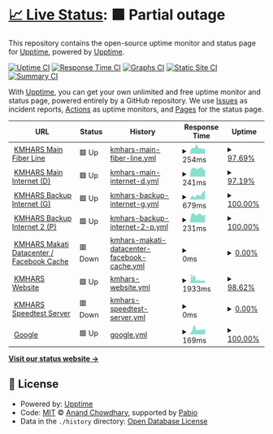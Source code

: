 # [📈 Live Status](https://upptime.github.io/upptime): <!--live status--> **🟧 Partial outage**

This repository contains the open-source uptime monitor and status page for [Upptime](https://upptime.js.org), powered by [Upptime](https://github.com/upptime/upptime).

[![Uptime CI](https://github.com/amin-IT/kmhars/workflows/Uptime%20CI/badge.svg)](https://github.com/amin-IT/kmhars/actions?query=workflow%3A%22Uptime+CI%22)
[![Response Time CI](https://github.com/amin-IT/kmhars/workflows/Response%20Time%20CI/badge.svg)](https://github.com/amin-IT/kmhars/actions?query=workflow%3A%22Response+Time+CI%22)
[![Graphs CI](https://github.com/amin-IT/kmhars/workflows/Graphs%20CI/badge.svg)](https://github.com/amin-IT/kmhars/actions?query=workflow%3A%22Graphs+CI%22)
[![Static Site CI](https://github.com/amin-IT/kmhars/workflows/Static%20Site%20CI/badge.svg)](https://github.com/amin-IT/kmhars/actions?query=workflow%3A%22Static+Site+CI%22)
[![Summary CI](https://github.com/amin-IT/kmhars/workflows/Summary%20CI/badge.svg)](https://github.com/amin-IT/kmhars/actions?query=workflow%3A%22Summary+CI%22)

With [Upptime](https://upptime.js.org), you can get your own unlimited and free uptime monitor and status page, powered entirely by a GitHub repository. We use [Issues](https://github.com/upptime/upptime/issues) as incident reports, [Actions](https://github.com/amin-IT/kmhars/actions) as uptime monitors, and [Pages](https://upptime.github.io/upptime) for the status page.

<!--start: status pages-->
<!-- This summary is generated by Upptime (https://github.com/upptime/upptime) -->
<!-- Do not edit this manually, your changes will be overwritten -->
<!-- prettier-ignore -->
| URL | Status | History | Response Time | Uptime |
| --- | ------ | ------- | ------------- | ------ |
| <img alt="" src="https://icons.duckduckgo.com/ip3/null.ico" height="13"> [KMHARS Main Fiber Line](het09022amj.sn.mynetname.net) | 🟩 Up | [kmhars-main-fiber-line.yml](https://github.com/amin-IT/kmhars/commits/HEAD/history/kmhars-main-fiber-line.yml) | <details><summary><img alt="Response time graph" src="./graphs/kmhars-main-fiber-line/response-time-week.png" height="20"> 254ms</summary><br><a href="https://amin-IT.github.io/kmhars/history/kmhars-main-fiber-line"><img alt="Response time 350" src="https://img.shields.io/endpoint?url=https%3A%2F%2Fraw.githubusercontent.com%2Famin-IT%2Fkmhars%2FHEAD%2Fapi%2Fkmhars-main-fiber-line%2Fresponse-time.json"></a><br><a href="https://amin-IT.github.io/kmhars/history/kmhars-main-fiber-line"><img alt="24-hour response time 237" src="https://img.shields.io/endpoint?url=https%3A%2F%2Fraw.githubusercontent.com%2Famin-IT%2Fkmhars%2FHEAD%2Fapi%2Fkmhars-main-fiber-line%2Fresponse-time-day.json"></a><br><a href="https://amin-IT.github.io/kmhars/history/kmhars-main-fiber-line"><img alt="7-day response time 254" src="https://img.shields.io/endpoint?url=https%3A%2F%2Fraw.githubusercontent.com%2Famin-IT%2Fkmhars%2FHEAD%2Fapi%2Fkmhars-main-fiber-line%2Fresponse-time-week.json"></a><br><a href="https://amin-IT.github.io/kmhars/history/kmhars-main-fiber-line"><img alt="30-day response time 263" src="https://img.shields.io/endpoint?url=https%3A%2F%2Fraw.githubusercontent.com%2Famin-IT%2Fkmhars%2FHEAD%2Fapi%2Fkmhars-main-fiber-line%2Fresponse-time-month.json"></a><br><a href="https://amin-IT.github.io/kmhars/history/kmhars-main-fiber-line"><img alt="1-year response time 350" src="https://img.shields.io/endpoint?url=https%3A%2F%2Fraw.githubusercontent.com%2Famin-IT%2Fkmhars%2FHEAD%2Fapi%2Fkmhars-main-fiber-line%2Fresponse-time-year.json"></a></details> | <details><summary><a href="https://amin-IT.github.io/kmhars/history/kmhars-main-fiber-line">97.69%</a></summary><a href="https://amin-IT.github.io/kmhars/history/kmhars-main-fiber-line"><img alt="All-time uptime 98.02%" src="https://img.shields.io/endpoint?url=https%3A%2F%2Fraw.githubusercontent.com%2Famin-IT%2Fkmhars%2FHEAD%2Fapi%2Fkmhars-main-fiber-line%2Fuptime.json"></a><br><a href="https://amin-IT.github.io/kmhars/history/kmhars-main-fiber-line"><img alt="24-hour uptime 99.57%" src="https://img.shields.io/endpoint?url=https%3A%2F%2Fraw.githubusercontent.com%2Famin-IT%2Fkmhars%2FHEAD%2Fapi%2Fkmhars-main-fiber-line%2Fuptime-day.json"></a><br><a href="https://amin-IT.github.io/kmhars/history/kmhars-main-fiber-line"><img alt="7-day uptime 97.69%" src="https://img.shields.io/endpoint?url=https%3A%2F%2Fraw.githubusercontent.com%2Famin-IT%2Fkmhars%2FHEAD%2Fapi%2Fkmhars-main-fiber-line%2Fuptime-week.json"></a><br><a href="https://amin-IT.github.io/kmhars/history/kmhars-main-fiber-line"><img alt="30-day uptime 97.36%" src="https://img.shields.io/endpoint?url=https%3A%2F%2Fraw.githubusercontent.com%2Famin-IT%2Fkmhars%2FHEAD%2Fapi%2Fkmhars-main-fiber-line%2Fuptime-month.json"></a><br><a href="https://amin-IT.github.io/kmhars/history/kmhars-main-fiber-line"><img alt="1-year uptime 98.02%" src="https://img.shields.io/endpoint?url=https%3A%2F%2Fraw.githubusercontent.com%2Famin-IT%2Fkmhars%2FHEAD%2Fapi%2Fkmhars-main-fiber-line%2Fuptime-year.json"></a></details>
| <img alt="" src="https://icons.duckduckgo.com/ip3/null.ico" height="13"> [KMHARS Main Internet (D)](hf60936b8q0.sn.mynetname.net) | 🟩 Up | [kmhars-main-internet-d.yml](https://github.com/amin-IT/kmhars/commits/HEAD/history/kmhars-main-internet-d.yml) | <details><summary><img alt="Response time graph" src="./graphs/kmhars-main-internet-d/response-time-week.png" height="20"> 241ms</summary><br><a href="https://amin-IT.github.io/kmhars/history/kmhars-main-internet-d"><img alt="Response time 330" src="https://img.shields.io/endpoint?url=https%3A%2F%2Fraw.githubusercontent.com%2Famin-IT%2Fkmhars%2FHEAD%2Fapi%2Fkmhars-main-internet-d%2Fresponse-time.json"></a><br><a href="https://amin-IT.github.io/kmhars/history/kmhars-main-internet-d"><img alt="24-hour response time 253" src="https://img.shields.io/endpoint?url=https%3A%2F%2Fraw.githubusercontent.com%2Famin-IT%2Fkmhars%2FHEAD%2Fapi%2Fkmhars-main-internet-d%2Fresponse-time-day.json"></a><br><a href="https://amin-IT.github.io/kmhars/history/kmhars-main-internet-d"><img alt="7-day response time 241" src="https://img.shields.io/endpoint?url=https%3A%2F%2Fraw.githubusercontent.com%2Famin-IT%2Fkmhars%2FHEAD%2Fapi%2Fkmhars-main-internet-d%2Fresponse-time-week.json"></a><br><a href="https://amin-IT.github.io/kmhars/history/kmhars-main-internet-d"><img alt="30-day response time 242" src="https://img.shields.io/endpoint?url=https%3A%2F%2Fraw.githubusercontent.com%2Famin-IT%2Fkmhars%2FHEAD%2Fapi%2Fkmhars-main-internet-d%2Fresponse-time-month.json"></a><br><a href="https://amin-IT.github.io/kmhars/history/kmhars-main-internet-d"><img alt="1-year response time 330" src="https://img.shields.io/endpoint?url=https%3A%2F%2Fraw.githubusercontent.com%2Famin-IT%2Fkmhars%2FHEAD%2Fapi%2Fkmhars-main-internet-d%2Fresponse-time-year.json"></a></details> | <details><summary><a href="https://amin-IT.github.io/kmhars/history/kmhars-main-internet-d">97.19%</a></summary><a href="https://amin-IT.github.io/kmhars/history/kmhars-main-internet-d"><img alt="All-time uptime 97.65%" src="https://img.shields.io/endpoint?url=https%3A%2F%2Fraw.githubusercontent.com%2Famin-IT%2Fkmhars%2FHEAD%2Fapi%2Fkmhars-main-internet-d%2Fuptime.json"></a><br><a href="https://amin-IT.github.io/kmhars/history/kmhars-main-internet-d"><img alt="24-hour uptime 99.65%" src="https://img.shields.io/endpoint?url=https%3A%2F%2Fraw.githubusercontent.com%2Famin-IT%2Fkmhars%2FHEAD%2Fapi%2Fkmhars-main-internet-d%2Fuptime-day.json"></a><br><a href="https://amin-IT.github.io/kmhars/history/kmhars-main-internet-d"><img alt="7-day uptime 97.19%" src="https://img.shields.io/endpoint?url=https%3A%2F%2Fraw.githubusercontent.com%2Famin-IT%2Fkmhars%2FHEAD%2Fapi%2Fkmhars-main-internet-d%2Fuptime-week.json"></a><br><a href="https://amin-IT.github.io/kmhars/history/kmhars-main-internet-d"><img alt="30-day uptime 97.12%" src="https://img.shields.io/endpoint?url=https%3A%2F%2Fraw.githubusercontent.com%2Famin-IT%2Fkmhars%2FHEAD%2Fapi%2Fkmhars-main-internet-d%2Fuptime-month.json"></a><br><a href="https://amin-IT.github.io/kmhars/history/kmhars-main-internet-d"><img alt="1-year uptime 97.65%" src="https://img.shields.io/endpoint?url=https%3A%2F%2Fraw.githubusercontent.com%2Famin-IT%2Fkmhars%2FHEAD%2Fapi%2Fkmhars-main-internet-d%2Fuptime-year.json"></a></details>
| <img alt="" src="https://icons.duckduckgo.com/ip3/null.ico" height="13"> [KMHARS Backup Internet (G)](hdh08hzryd0.sn.mynetname.net) | 🟩 Up | [kmhars-backup-internet-g.yml](https://github.com/amin-IT/kmhars/commits/HEAD/history/kmhars-backup-internet-g.yml) | <details><summary><img alt="Response time graph" src="./graphs/kmhars-backup-internet-g/response-time-week.png" height="20"> 679ms</summary><br><a href="https://amin-IT.github.io/kmhars/history/kmhars-backup-internet-g"><img alt="Response time 828" src="https://img.shields.io/endpoint?url=https%3A%2F%2Fraw.githubusercontent.com%2Famin-IT%2Fkmhars%2FHEAD%2Fapi%2Fkmhars-backup-internet-g%2Fresponse-time.json"></a><br><a href="https://amin-IT.github.io/kmhars/history/kmhars-backup-internet-g"><img alt="24-hour response time 1269" src="https://img.shields.io/endpoint?url=https%3A%2F%2Fraw.githubusercontent.com%2Famin-IT%2Fkmhars%2FHEAD%2Fapi%2Fkmhars-backup-internet-g%2Fresponse-time-day.json"></a><br><a href="https://amin-IT.github.io/kmhars/history/kmhars-backup-internet-g"><img alt="7-day response time 679" src="https://img.shields.io/endpoint?url=https%3A%2F%2Fraw.githubusercontent.com%2Famin-IT%2Fkmhars%2FHEAD%2Fapi%2Fkmhars-backup-internet-g%2Fresponse-time-week.json"></a><br><a href="https://amin-IT.github.io/kmhars/history/kmhars-backup-internet-g"><img alt="30-day response time 666" src="https://img.shields.io/endpoint?url=https%3A%2F%2Fraw.githubusercontent.com%2Famin-IT%2Fkmhars%2FHEAD%2Fapi%2Fkmhars-backup-internet-g%2Fresponse-time-month.json"></a><br><a href="https://amin-IT.github.io/kmhars/history/kmhars-backup-internet-g"><img alt="1-year response time 828" src="https://img.shields.io/endpoint?url=https%3A%2F%2Fraw.githubusercontent.com%2Famin-IT%2Fkmhars%2FHEAD%2Fapi%2Fkmhars-backup-internet-g%2Fresponse-time-year.json"></a></details> | <details><summary><a href="https://amin-IT.github.io/kmhars/history/kmhars-backup-internet-g">100.00%</a></summary><a href="https://amin-IT.github.io/kmhars/history/kmhars-backup-internet-g"><img alt="All-time uptime 98.44%" src="https://img.shields.io/endpoint?url=https%3A%2F%2Fraw.githubusercontent.com%2Famin-IT%2Fkmhars%2FHEAD%2Fapi%2Fkmhars-backup-internet-g%2Fuptime.json"></a><br><a href="https://amin-IT.github.io/kmhars/history/kmhars-backup-internet-g"><img alt="24-hour uptime 100.00%" src="https://img.shields.io/endpoint?url=https%3A%2F%2Fraw.githubusercontent.com%2Famin-IT%2Fkmhars%2FHEAD%2Fapi%2Fkmhars-backup-internet-g%2Fuptime-day.json"></a><br><a href="https://amin-IT.github.io/kmhars/history/kmhars-backup-internet-g"><img alt="7-day uptime 100.00%" src="https://img.shields.io/endpoint?url=https%3A%2F%2Fraw.githubusercontent.com%2Famin-IT%2Fkmhars%2FHEAD%2Fapi%2Fkmhars-backup-internet-g%2Fuptime-week.json"></a><br><a href="https://amin-IT.github.io/kmhars/history/kmhars-backup-internet-g"><img alt="30-day uptime 98.89%" src="https://img.shields.io/endpoint?url=https%3A%2F%2Fraw.githubusercontent.com%2Famin-IT%2Fkmhars%2FHEAD%2Fapi%2Fkmhars-backup-internet-g%2Fuptime-month.json"></a><br><a href="https://amin-IT.github.io/kmhars/history/kmhars-backup-internet-g"><img alt="1-year uptime 98.44%" src="https://img.shields.io/endpoint?url=https%3A%2F%2Fraw.githubusercontent.com%2Famin-IT%2Fkmhars%2FHEAD%2Fapi%2Fkmhars-backup-internet-g%2Fuptime-year.json"></a></details>
| <img alt="" src="https://icons.duckduckgo.com/ip3/null.ico" height="13"> [KMHARS Backup Internet 2 (P)](hfj094ec6hm.sn.mynetname.net) | 🟩 Up | [kmhars-backup-internet-2-p.yml](https://github.com/amin-IT/kmhars/commits/HEAD/history/kmhars-backup-internet-2-p.yml) | <details><summary><img alt="Response time graph" src="./graphs/kmhars-backup-internet-2-p/response-time-week.png" height="20"> 231ms</summary><br><a href="https://amin-IT.github.io/kmhars/history/kmhars-backup-internet-2-p"><img alt="Response time 386" src="https://img.shields.io/endpoint?url=https%3A%2F%2Fraw.githubusercontent.com%2Famin-IT%2Fkmhars%2FHEAD%2Fapi%2Fkmhars-backup-internet-2-p%2Fresponse-time.json"></a><br><a href="https://amin-IT.github.io/kmhars/history/kmhars-backup-internet-2-p"><img alt="24-hour response time 235" src="https://img.shields.io/endpoint?url=https%3A%2F%2Fraw.githubusercontent.com%2Famin-IT%2Fkmhars%2FHEAD%2Fapi%2Fkmhars-backup-internet-2-p%2Fresponse-time-day.json"></a><br><a href="https://amin-IT.github.io/kmhars/history/kmhars-backup-internet-2-p"><img alt="7-day response time 231" src="https://img.shields.io/endpoint?url=https%3A%2F%2Fraw.githubusercontent.com%2Famin-IT%2Fkmhars%2FHEAD%2Fapi%2Fkmhars-backup-internet-2-p%2Fresponse-time-week.json"></a><br><a href="https://amin-IT.github.io/kmhars/history/kmhars-backup-internet-2-p"><img alt="30-day response time 287" src="https://img.shields.io/endpoint?url=https%3A%2F%2Fraw.githubusercontent.com%2Famin-IT%2Fkmhars%2FHEAD%2Fapi%2Fkmhars-backup-internet-2-p%2Fresponse-time-month.json"></a><br><a href="https://amin-IT.github.io/kmhars/history/kmhars-backup-internet-2-p"><img alt="1-year response time 386" src="https://img.shields.io/endpoint?url=https%3A%2F%2Fraw.githubusercontent.com%2Famin-IT%2Fkmhars%2FHEAD%2Fapi%2Fkmhars-backup-internet-2-p%2Fresponse-time-year.json"></a></details> | <details><summary><a href="https://amin-IT.github.io/kmhars/history/kmhars-backup-internet-2-p">100.00%</a></summary><a href="https://amin-IT.github.io/kmhars/history/kmhars-backup-internet-2-p"><img alt="All-time uptime 99.57%" src="https://img.shields.io/endpoint?url=https%3A%2F%2Fraw.githubusercontent.com%2Famin-IT%2Fkmhars%2FHEAD%2Fapi%2Fkmhars-backup-internet-2-p%2Fuptime.json"></a><br><a href="https://amin-IT.github.io/kmhars/history/kmhars-backup-internet-2-p"><img alt="24-hour uptime 100.00%" src="https://img.shields.io/endpoint?url=https%3A%2F%2Fraw.githubusercontent.com%2Famin-IT%2Fkmhars%2FHEAD%2Fapi%2Fkmhars-backup-internet-2-p%2Fuptime-day.json"></a><br><a href="https://amin-IT.github.io/kmhars/history/kmhars-backup-internet-2-p"><img alt="7-day uptime 100.00%" src="https://img.shields.io/endpoint?url=https%3A%2F%2Fraw.githubusercontent.com%2Famin-IT%2Fkmhars%2FHEAD%2Fapi%2Fkmhars-backup-internet-2-p%2Fuptime-week.json"></a><br><a href="https://amin-IT.github.io/kmhars/history/kmhars-backup-internet-2-p"><img alt="30-day uptime 98.87%" src="https://img.shields.io/endpoint?url=https%3A%2F%2Fraw.githubusercontent.com%2Famin-IT%2Fkmhars%2FHEAD%2Fapi%2Fkmhars-backup-internet-2-p%2Fuptime-month.json"></a><br><a href="https://amin-IT.github.io/kmhars/history/kmhars-backup-internet-2-p"><img alt="1-year uptime 99.57%" src="https://img.shields.io/endpoint?url=https%3A%2F%2Fraw.githubusercontent.com%2Famin-IT%2Fkmhars%2FHEAD%2Fapi%2Fkmhars-backup-internet-2-p%2Fuptime-year.json"></a></details>
| <img alt="" src="https://icons.duckduckgo.com/ip3/null.ico" height="13"> [KMHARS Makati Datacenter / Facebook Cache](103.190.139.4) | 🟥 Down | [kmhars-makati-datacenter-facebook-cache.yml](https://github.com/amin-IT/kmhars/commits/HEAD/history/kmhars-makati-datacenter-facebook-cache.yml) | <details><summary><img alt="Response time graph" src="./graphs/kmhars-makati-datacenter-facebook-cache/response-time-week.png" height="20"> 0ms</summary><br><a href="https://amin-IT.github.io/kmhars/history/kmhars-makati-datacenter-facebook-cache"><img alt="Response time 263" src="https://img.shields.io/endpoint?url=https%3A%2F%2Fraw.githubusercontent.com%2Famin-IT%2Fkmhars%2FHEAD%2Fapi%2Fkmhars-makati-datacenter-facebook-cache%2Fresponse-time.json"></a><br><a href="https://amin-IT.github.io/kmhars/history/kmhars-makati-datacenter-facebook-cache"><img alt="24-hour response time 0" src="https://img.shields.io/endpoint?url=https%3A%2F%2Fraw.githubusercontent.com%2Famin-IT%2Fkmhars%2FHEAD%2Fapi%2Fkmhars-makati-datacenter-facebook-cache%2Fresponse-time-day.json"></a><br><a href="https://amin-IT.github.io/kmhars/history/kmhars-makati-datacenter-facebook-cache"><img alt="7-day response time 0" src="https://img.shields.io/endpoint?url=https%3A%2F%2Fraw.githubusercontent.com%2Famin-IT%2Fkmhars%2FHEAD%2Fapi%2Fkmhars-makati-datacenter-facebook-cache%2Fresponse-time-week.json"></a><br><a href="https://amin-IT.github.io/kmhars/history/kmhars-makati-datacenter-facebook-cache"><img alt="30-day response time 244" src="https://img.shields.io/endpoint?url=https%3A%2F%2Fraw.githubusercontent.com%2Famin-IT%2Fkmhars%2FHEAD%2Fapi%2Fkmhars-makati-datacenter-facebook-cache%2Fresponse-time-month.json"></a><br><a href="https://amin-IT.github.io/kmhars/history/kmhars-makati-datacenter-facebook-cache"><img alt="1-year response time 263" src="https://img.shields.io/endpoint?url=https%3A%2F%2Fraw.githubusercontent.com%2Famin-IT%2Fkmhars%2FHEAD%2Fapi%2Fkmhars-makati-datacenter-facebook-cache%2Fresponse-time-year.json"></a></details> | <details><summary><a href="https://amin-IT.github.io/kmhars/history/kmhars-makati-datacenter-facebook-cache">0.00%</a></summary><a href="https://amin-IT.github.io/kmhars/history/kmhars-makati-datacenter-facebook-cache"><img alt="All-time uptime 91.18%" src="https://img.shields.io/endpoint?url=https%3A%2F%2Fraw.githubusercontent.com%2Famin-IT%2Fkmhars%2FHEAD%2Fapi%2Fkmhars-makati-datacenter-facebook-cache%2Fuptime.json"></a><br><a href="https://amin-IT.github.io/kmhars/history/kmhars-makati-datacenter-facebook-cache"><img alt="24-hour uptime 0.00%" src="https://img.shields.io/endpoint?url=https%3A%2F%2Fraw.githubusercontent.com%2Famin-IT%2Fkmhars%2FHEAD%2Fapi%2Fkmhars-makati-datacenter-facebook-cache%2Fuptime-day.json"></a><br><a href="https://amin-IT.github.io/kmhars/history/kmhars-makati-datacenter-facebook-cache"><img alt="7-day uptime 0.00%" src="https://img.shields.io/endpoint?url=https%3A%2F%2Fraw.githubusercontent.com%2Famin-IT%2Fkmhars%2FHEAD%2Fapi%2Fkmhars-makati-datacenter-facebook-cache%2Fuptime-week.json"></a><br><a href="https://amin-IT.github.io/kmhars/history/kmhars-makati-datacenter-facebook-cache"><img alt="30-day uptime 54.90%" src="https://img.shields.io/endpoint?url=https%3A%2F%2Fraw.githubusercontent.com%2Famin-IT%2Fkmhars%2FHEAD%2Fapi%2Fkmhars-makati-datacenter-facebook-cache%2Fuptime-month.json"></a><br><a href="https://amin-IT.github.io/kmhars/history/kmhars-makati-datacenter-facebook-cache"><img alt="1-year uptime 91.18%" src="https://img.shields.io/endpoint?url=https%3A%2F%2Fraw.githubusercontent.com%2Famin-IT%2Fkmhars%2FHEAD%2Fapi%2Fkmhars-makati-datacenter-facebook-cache%2Fuptime-year.json"></a></details>
| <img alt="" src="https://icons.duckduckgo.com/ip3/kmhars.com.ico" height="13"> [KMHARS Website](https://kmhars.com) | 🟩 Up | [kmhars-website.yml](https://github.com/amin-IT/kmhars/commits/HEAD/history/kmhars-website.yml) | <details><summary><img alt="Response time graph" src="./graphs/kmhars-website/response-time-week.png" height="20"> 1933ms</summary><br><a href="https://amin-IT.github.io/kmhars/history/kmhars-website"><img alt="Response time 2050" src="https://img.shields.io/endpoint?url=https%3A%2F%2Fraw.githubusercontent.com%2Famin-IT%2Fkmhars%2FHEAD%2Fapi%2Fkmhars-website%2Fresponse-time.json"></a><br><a href="https://amin-IT.github.io/kmhars/history/kmhars-website"><img alt="24-hour response time 1972" src="https://img.shields.io/endpoint?url=https%3A%2F%2Fraw.githubusercontent.com%2Famin-IT%2Fkmhars%2FHEAD%2Fapi%2Fkmhars-website%2Fresponse-time-day.json"></a><br><a href="https://amin-IT.github.io/kmhars/history/kmhars-website"><img alt="7-day response time 1933" src="https://img.shields.io/endpoint?url=https%3A%2F%2Fraw.githubusercontent.com%2Famin-IT%2Fkmhars%2FHEAD%2Fapi%2Fkmhars-website%2Fresponse-time-week.json"></a><br><a href="https://amin-IT.github.io/kmhars/history/kmhars-website"><img alt="30-day response time 3625" src="https://img.shields.io/endpoint?url=https%3A%2F%2Fraw.githubusercontent.com%2Famin-IT%2Fkmhars%2FHEAD%2Fapi%2Fkmhars-website%2Fresponse-time-month.json"></a><br><a href="https://amin-IT.github.io/kmhars/history/kmhars-website"><img alt="1-year response time 2050" src="https://img.shields.io/endpoint?url=https%3A%2F%2Fraw.githubusercontent.com%2Famin-IT%2Fkmhars%2FHEAD%2Fapi%2Fkmhars-website%2Fresponse-time-year.json"></a></details> | <details><summary><a href="https://amin-IT.github.io/kmhars/history/kmhars-website">98.62%</a></summary><a href="https://amin-IT.github.io/kmhars/history/kmhars-website"><img alt="All-time uptime 99.08%" src="https://img.shields.io/endpoint?url=https%3A%2F%2Fraw.githubusercontent.com%2Famin-IT%2Fkmhars%2FHEAD%2Fapi%2Fkmhars-website%2Fuptime.json"></a><br><a href="https://amin-IT.github.io/kmhars/history/kmhars-website"><img alt="24-hour uptime 100.00%" src="https://img.shields.io/endpoint?url=https%3A%2F%2Fraw.githubusercontent.com%2Famin-IT%2Fkmhars%2FHEAD%2Fapi%2Fkmhars-website%2Fuptime-day.json"></a><br><a href="https://amin-IT.github.io/kmhars/history/kmhars-website"><img alt="7-day uptime 98.62%" src="https://img.shields.io/endpoint?url=https%3A%2F%2Fraw.githubusercontent.com%2Famin-IT%2Fkmhars%2FHEAD%2Fapi%2Fkmhars-website%2Fuptime-week.json"></a><br><a href="https://amin-IT.github.io/kmhars/history/kmhars-website"><img alt="30-day uptime 96.32%" src="https://img.shields.io/endpoint?url=https%3A%2F%2Fraw.githubusercontent.com%2Famin-IT%2Fkmhars%2FHEAD%2Fapi%2Fkmhars-website%2Fuptime-month.json"></a><br><a href="https://amin-IT.github.io/kmhars/history/kmhars-website"><img alt="1-year uptime 99.08%" src="https://img.shields.io/endpoint?url=https%3A%2F%2Fraw.githubusercontent.com%2Famin-IT%2Fkmhars%2FHEAD%2Fapi%2Fkmhars-website%2Fuptime-year.json"></a></details>
| <img alt="" src="https://icons.duckduckgo.com/ip3/null.ico" height="13"> [KMHARS Speedtest Server](kmhars.ookla.databyte-network.com) | 🟥 Down | [kmhars-speedtest-server.yml](https://github.com/amin-IT/kmhars/commits/HEAD/history/kmhars-speedtest-server.yml) | <details><summary><img alt="Response time graph" src="./graphs/kmhars-speedtest-server/response-time-week.png" height="20"> 0ms</summary><br><a href="https://amin-IT.github.io/kmhars/history/kmhars-speedtest-server"><img alt="Response time 252" src="https://img.shields.io/endpoint?url=https%3A%2F%2Fraw.githubusercontent.com%2Famin-IT%2Fkmhars%2FHEAD%2Fapi%2Fkmhars-speedtest-server%2Fresponse-time.json"></a><br><a href="https://amin-IT.github.io/kmhars/history/kmhars-speedtest-server"><img alt="24-hour response time 0" src="https://img.shields.io/endpoint?url=https%3A%2F%2Fraw.githubusercontent.com%2Famin-IT%2Fkmhars%2FHEAD%2Fapi%2Fkmhars-speedtest-server%2Fresponse-time-day.json"></a><br><a href="https://amin-IT.github.io/kmhars/history/kmhars-speedtest-server"><img alt="7-day response time 0" src="https://img.shields.io/endpoint?url=https%3A%2F%2Fraw.githubusercontent.com%2Famin-IT%2Fkmhars%2FHEAD%2Fapi%2Fkmhars-speedtest-server%2Fresponse-time-week.json"></a><br><a href="https://amin-IT.github.io/kmhars/history/kmhars-speedtest-server"><img alt="30-day response time 0" src="https://img.shields.io/endpoint?url=https%3A%2F%2Fraw.githubusercontent.com%2Famin-IT%2Fkmhars%2FHEAD%2Fapi%2Fkmhars-speedtest-server%2Fresponse-time-month.json"></a><br><a href="https://amin-IT.github.io/kmhars/history/kmhars-speedtest-server"><img alt="1-year response time 252" src="https://img.shields.io/endpoint?url=https%3A%2F%2Fraw.githubusercontent.com%2Famin-IT%2Fkmhars%2FHEAD%2Fapi%2Fkmhars-speedtest-server%2Fresponse-time-year.json"></a></details> | <details><summary><a href="https://amin-IT.github.io/kmhars/history/kmhars-speedtest-server">0.00%</a></summary><a href="https://amin-IT.github.io/kmhars/history/kmhars-speedtest-server"><img alt="All-time uptime 48.42%" src="https://img.shields.io/endpoint?url=https%3A%2F%2Fraw.githubusercontent.com%2Famin-IT%2Fkmhars%2FHEAD%2Fapi%2Fkmhars-speedtest-server%2Fuptime.json"></a><br><a href="https://amin-IT.github.io/kmhars/history/kmhars-speedtest-server"><img alt="24-hour uptime 0.00%" src="https://img.shields.io/endpoint?url=https%3A%2F%2Fraw.githubusercontent.com%2Famin-IT%2Fkmhars%2FHEAD%2Fapi%2Fkmhars-speedtest-server%2Fuptime-day.json"></a><br><a href="https://amin-IT.github.io/kmhars/history/kmhars-speedtest-server"><img alt="7-day uptime 0.00%" src="https://img.shields.io/endpoint?url=https%3A%2F%2Fraw.githubusercontent.com%2Famin-IT%2Fkmhars%2FHEAD%2Fapi%2Fkmhars-speedtest-server%2Fuptime-week.json"></a><br><a href="https://amin-IT.github.io/kmhars/history/kmhars-speedtest-server"><img alt="30-day uptime 0.00%" src="https://img.shields.io/endpoint?url=https%3A%2F%2Fraw.githubusercontent.com%2Famin-IT%2Fkmhars%2FHEAD%2Fapi%2Fkmhars-speedtest-server%2Fuptime-month.json"></a><br><a href="https://amin-IT.github.io/kmhars/history/kmhars-speedtest-server"><img alt="1-year uptime 48.42%" src="https://img.shields.io/endpoint?url=https%3A%2F%2Fraw.githubusercontent.com%2Famin-IT%2Fkmhars%2FHEAD%2Fapi%2Fkmhars-speedtest-server%2Fuptime-year.json"></a></details>
| <img alt="" src="https://icons.duckduckgo.com/ip3/google.com.ico" height="13"> [Google](https://google.com) | 🟩 Up | [google.yml](https://github.com/amin-IT/kmhars/commits/HEAD/history/google.yml) | <details><summary><img alt="Response time graph" src="./graphs/google/response-time-week.png" height="20"> 169ms</summary><br><a href="https://amin-IT.github.io/kmhars/history/google"><img alt="Response time 179" src="https://img.shields.io/endpoint?url=https%3A%2F%2Fraw.githubusercontent.com%2Famin-IT%2Fkmhars%2FHEAD%2Fapi%2Fgoogle%2Fresponse-time.json"></a><br><a href="https://amin-IT.github.io/kmhars/history/google"><img alt="24-hour response time 170" src="https://img.shields.io/endpoint?url=https%3A%2F%2Fraw.githubusercontent.com%2Famin-IT%2Fkmhars%2FHEAD%2Fapi%2Fgoogle%2Fresponse-time-day.json"></a><br><a href="https://amin-IT.github.io/kmhars/history/google"><img alt="7-day response time 169" src="https://img.shields.io/endpoint?url=https%3A%2F%2Fraw.githubusercontent.com%2Famin-IT%2Fkmhars%2FHEAD%2Fapi%2Fgoogle%2Fresponse-time-week.json"></a><br><a href="https://amin-IT.github.io/kmhars/history/google"><img alt="30-day response time 180" src="https://img.shields.io/endpoint?url=https%3A%2F%2Fraw.githubusercontent.com%2Famin-IT%2Fkmhars%2FHEAD%2Fapi%2Fgoogle%2Fresponse-time-month.json"></a><br><a href="https://amin-IT.github.io/kmhars/history/google"><img alt="1-year response time 179" src="https://img.shields.io/endpoint?url=https%3A%2F%2Fraw.githubusercontent.com%2Famin-IT%2Fkmhars%2FHEAD%2Fapi%2Fgoogle%2Fresponse-time-year.json"></a></details> | <details><summary><a href="https://amin-IT.github.io/kmhars/history/google">100.00%</a></summary><a href="https://amin-IT.github.io/kmhars/history/google"><img alt="All-time uptime 99.98%" src="https://img.shields.io/endpoint?url=https%3A%2F%2Fraw.githubusercontent.com%2Famin-IT%2Fkmhars%2FHEAD%2Fapi%2Fgoogle%2Fuptime.json"></a><br><a href="https://amin-IT.github.io/kmhars/history/google"><img alt="24-hour uptime 100.00%" src="https://img.shields.io/endpoint?url=https%3A%2F%2Fraw.githubusercontent.com%2Famin-IT%2Fkmhars%2FHEAD%2Fapi%2Fgoogle%2Fuptime-day.json"></a><br><a href="https://amin-IT.github.io/kmhars/history/google"><img alt="7-day uptime 100.00%" src="https://img.shields.io/endpoint?url=https%3A%2F%2Fraw.githubusercontent.com%2Famin-IT%2Fkmhars%2FHEAD%2Fapi%2Fgoogle%2Fuptime-week.json"></a><br><a href="https://amin-IT.github.io/kmhars/history/google"><img alt="30-day uptime 100.00%" src="https://img.shields.io/endpoint?url=https%3A%2F%2Fraw.githubusercontent.com%2Famin-IT%2Fkmhars%2FHEAD%2Fapi%2Fgoogle%2Fuptime-month.json"></a><br><a href="https://amin-IT.github.io/kmhars/history/google"><img alt="1-year uptime 99.98%" src="https://img.shields.io/endpoint?url=https%3A%2F%2Fraw.githubusercontent.com%2Famin-IT%2Fkmhars%2FHEAD%2Fapi%2Fgoogle%2Fuptime-year.json"></a></details>

<!--end: status pages-->

[**Visit our status website →**](https://amin-it.github.io/kmhars)

## 📄 License

- Powered by: [Upptime](https://github.com/upptime/upptime)
- Code: [MIT](./LICENSE) © [Anand Chowdhary](https://anandchowdhary.com), supported by [Pabio](https://pabio.com)
- Data in the `./history` directory: [Open Database License](https://opendatacommons.org/licenses/odbl/1-0/)
